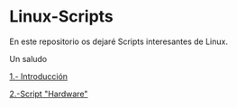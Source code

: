 # Linux-Scripts
<p>En este repositorio os dejaré Scripts interesantes de Linux.</p>
<p>Un saludo</p>

<p><a href="Introduccion.md">1.- Introducción</p>
<p><a href="Hardware/Hardware.md">2.-Script "Hardware"</p>
